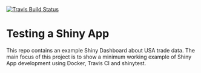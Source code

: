 [![Travis Build
Status](https://travis-ci.org/mtoto/markets_shiny.svg?branch=master)](https://travis-ci.org/mtoto/markets_shiny)

Testing a Shiny App
===================

This repo contains an example Shiny Dashboard about USA trade data. The
main focus of this project is to show a minimum working example of Shiny
App development using Docker, Travis CI and shinytest.
